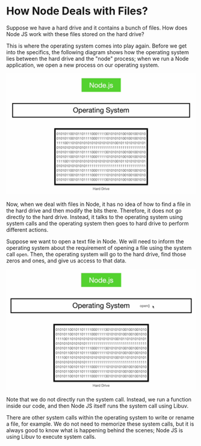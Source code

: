 # How Node Deals with Files?

Suppose we have a hard drive and it contains a bunch of files. How does Node JS work with these files stored on the hard drive?

This is where the operating system comes into play again. Before we get into the specifics, the following diagram shows how the operating system lies between the hard drive and the "node" process; when we run a Node application, we open a new process on our operating system.

<p align="center">
    <img src="../images/S04-SS01.png" width="800" />
</p>

Now, when we deal with files in Node, it has no idea of how to find a file in the hard drive and then modify the bits there. Therefore, it does not go directly to the hard drive. Instead, it talks to the operating system using system calls and the operating system then goes to hard drive to perform different actions.

Suppose we want to open a text file in Node. We will need to inform the operating system about the requirement of opening a file using the system call `open`. Then, the operating system will go to the hard drive, find those zeros and ones, and give us access to that data.

<p align="center">
    <img src="../images/S04-SS02.png" width="800" />
</p>

Note that we do not directly run the system call. Instead, we run a function inside our code, and then Node JS itself runs the system call using Libuv.

There are other system calls within the operating system to write or rename a file, for example. We do not need to memorize these system calls, but it is always good to know what is happening behind the scenes; Node JS is using Libuv to execute system calls.
